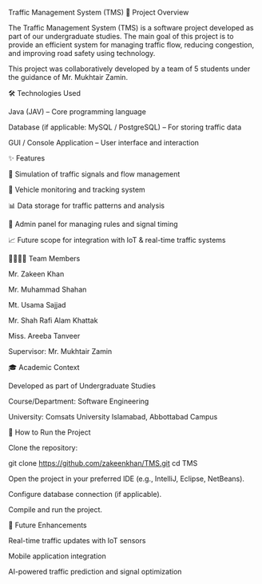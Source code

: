 Traffic Management System (TMS)
📌 Project Overview

The Traffic Management System (TMS) is a software project developed as part of our undergraduate studies. The main goal of this project is to provide an efficient system for managing traffic flow, reducing congestion, and improving road safety using technology.

This project was collaboratively developed by a team of 5 students under the guidance of Mr. Mukhtair Zamin.

🛠️ Technologies Used

Java (JAV) – Core programming language

Database (if applicable: MySQL / PostgreSQL) – For storing traffic data

GUI / Console Application – User interface and interaction

✨ Features

🚦 Simulation of traffic signals and flow management

🚗 Vehicle monitoring and tracking system

📊 Data storage for traffic patterns and analysis

🔧 Admin panel for managing rules and signal timing

📈 Future scope for integration with IoT & real-time traffic systems

👨‍👩‍👦‍👦 Team Members

Mr. Zakeen Khan

Mr. Muhammad Shahan

Mt. Usama Sajjad

Mr. Shah Rafi Alam Khattak

Miss. Areeba Tanveer

Supervisor: Mr. Mukhtair Zamin

🎓 Academic Context

Developed as part of Undergraduate Studies

Course/Department: Software Engineering

University: Comsats University Islamabad, Abbottabad Campus

🚀 How to Run the Project

Clone the repository:

git clone https://github.com/zakeenkhan/TMS.git
cd TMS


Open the project in your preferred IDE (e.g., IntelliJ, Eclipse, NetBeans).

Configure database connection (if applicable).

Compile and run the project.

📌 Future Enhancements

Real-time traffic updates with IoT sensors

Mobile application integration

AI-powered traffic prediction and signal optimization

